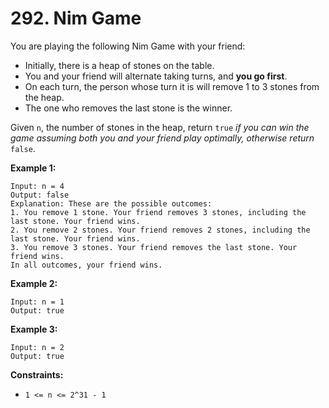 # 292. Nim Game

You are playing the following Nim Game with your friend:

- Initially, there is a heap of stones on the table.
- You and your friend will alternate taking turns, and **you go first**.
- On each turn, the person whose turn it is will remove 1 to 3 stones from the heap.
- The one who removes the last stone is the winner.

Given `n`, the number of stones in the heap, return `true` *if you can win the game assuming both you and your friend play optimally, otherwise return* `false`.

 

**Example 1:**

```
Input: n = 4
Output: false
Explanation: These are the possible outcomes:
1. You remove 1 stone. Your friend removes 3 stones, including the last stone. Your friend wins.
2. You remove 2 stones. Your friend removes 2 stones, including the last stone. Your friend wins.
3. You remove 3 stones. Your friend removes the last stone. Your friend wins.
In all outcomes, your friend wins.
```

**Example 2:**

```
Input: n = 1
Output: true
```

**Example 3:**

```
Input: n = 2
Output: true
```

 

**Constraints:**

- `1 <= n <= 2^31 - 1`